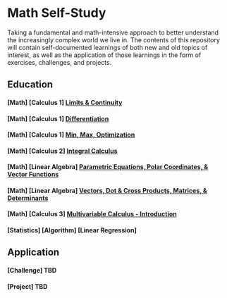 # Math Self-Study

Taking a fundamental and math-intensive approach to better understand the increasingly complex world we live in. The contents of this repository will contain self-documented learnings of both new and old topics of interest, as well as the application of those learnings in the form of exercises, challenges, and projects. 
## Education

#### [Math] [Calculus 1] [Limits & Continuity](https://medium.com/@wu.victor.95/limit-of-a-function-a1ecf9dad559)
#### [Math] [Calculus 1] [Differentiation](https://medium.com/@wu.victor.95/differentiation-330b57c43a68)
#### [Math] [Calculus 1] [Min, Max, Optimization](https://medium.com/@wu.victor.95/derivatives-in-context-2e8c0b1f1f16)
#### [Math] [Calculus 2] [Integral Calculus](https://medium.com/@wu.victor.95/integral-calculus-507b5ce1f6a0)
#### [Math] [Linear Algebra] [Parametric Equations, Polar Coordinates, & Vector Functions](https://medium.com/@wu.victor.95/parametric-equations-polar-coordinates-vector-valued-functions-744af822f652)
#### [Math] [Linear Algebra] [Vectors, Dot & Cross Products, Matrices, & Determinants](https://medium.com/@wu.victor.95/vectors-dot-cross-products-matrices-determinants-2065473da0cc)
#### [Math] [Calculus 3] [Multivariable Calculus - Introduction](https://medium.com/@wu.victor.95/multivariable-calculus-introduction-9d69114802a6)
#### [Statistics] [Algorithm] [Linear Regression]

## Application

#### [Challenge] TBD
#### [Project] TBD
